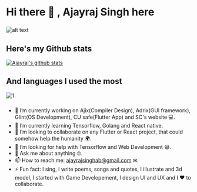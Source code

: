 # Hi there 👋 , Ajayraj Singh here
###  
![alt text](https://i.redd.it/6ecxc45ll0u51.png)
<!--<img src="https://i.redd.it/6ecxc45ll0u51.png" alt="We Code, that Innovates" height="150">-->

###

## Here's my Github stats

[![Ajayraj's github stats](https://github-readme-stats.vercel.app/api?username=AjayrajSingh&theme=solarized-light&show_icons=true)](https://github.com/AjayrajSingh/github-readme-stats)

###

## And languages I used the most

![1](https://github-readme-stats.vercel.app/api/top-langs/?username=AjayrajSingh&theme=solarized-light&show_icons=true&langs_count=8&layout=compact)

###
- 🔭 I’m currently working on Ajix(Compiler Design), Adrix(GUI framework), Glint(OS Development), CU safe(Flutter App) and SC's website 💻.
- 🌱 I’m currently learning Tensorflow, Golang and React native.
- 👯 I’m looking to collaborate on any Flutter or React project, that could somehow help the humanity 🌍.
- 🤔 I’m looking for help with Tensorflow and Web Development 😅.
- 💬 Ask me about anything 🙄.
- 📫 How to reach me: ajayrajsinghab@gmail.com ✉.
- ⚡ Fun fact: I sing, I write poems, songs and quotes, I illustrate and 3d model, I started with Game Developement, I design UI and UX and I ❤ to collaborate.
